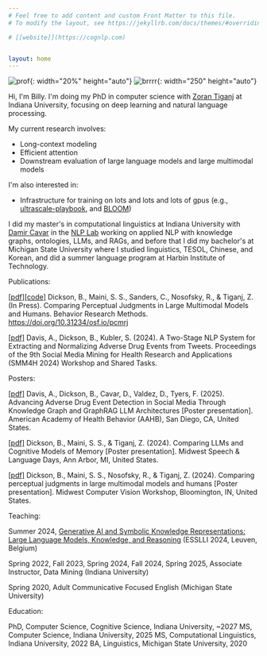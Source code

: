 ```yaml
---
# Feel free to add content and custom Front Matter to this file.
# To modify the layout, see https://jekyllrb.com/docs/themes/#overriding-theme-defaults

# [[website]](https://cognlp.com) 


layout: home
---
```

![prof](../assets/images/prof2.jpg){: width="20%" height="auto"}
![brrrr](../assets/images/brrrr.jpg){: width="250" height="auto"}

Hi, I'm Billy. I'm doing my PhD in computer science with [Zoran Tiganj](https://homes.luddy.indiana.edu/ztiganj/) at Indiana University, focusing on deep learning and natural language processing.

My current research involves:

 - Long-context modeling
 - Efficient attention
 - Downstream evaluation of large language models and large multimodal models

I'm also interested in: 

 - Infrastructure for training on lots and lots and lots of gpus (e.g., [ultrascale-playbook](https://huggingface.co/spaces/nanotron/ultrascale-playbook), and [BLOOM](https://huggingface.co/blog/bloom-megatron-deepspeed))

I did my master's in computational linguistics at Indiana University with [Damir Cavar](https://damir.cavar.me/) in the [NLP Lab](https://nlp-lab.org/) working on applied NLP with knowledge graphs, ontologies, LLMs, and RAGs, and before that I did my bachelor's at Michigan State University where I studied linguistics, TESOL, Chinese, and Korean, and did a summer language program at Harbin Institute of Technology.

Publications:

[[pdf]](https://osf.io/preprints/psyarxiv/pcmrj)[[code]](https://github.com/cogneuroai/multimodal-models-rock) Dickson, B., Maini, S. S., Sanders, C., Nosofsky, R., & Tiganj, Z. (In Press). Comparing Perceptual Judgments in Large Multimodal Models and Humans. Behavior Research Methods. https://doi.org/10.31234/osf.io/pcmrj

[[pdf]](https://aclanthology.org/2024.smm4h-1.27.pdf) Davis, A., Dickson, B., Kubler, S. (2024). A Two-Stage NLP System for Extracting and Normalizing Adverse Drug Events from Tweets. Proceedings of the 9th Social Media Mining for Health Research and Applications (SMM4H 2024) Workshop and Shared Tasks. 

Posters:

[[pdf]](../assets/ade.pdf) Davis, A., Dickson, B., Cavar, D., Valdez, D., Tyers, F. (2025). Advancing Adverse Drug Event Detection in Social Media Through Knowledge Graph and GraphRAG LLM Architectures [Poster presentation]. American Academy of Health Behavior (AAHB), San Diego, CA, United States.

[[pdf]](../assets/SITH_POSTER_UofM.pdf) Dickson, B., Maini, S. S., & Tiganj, Z. (2024). Comparing LLMs and Cognitive Models of Memory [Poster presentation]. Midwest Speech & Language Days, Ann Arbor, MI, United States.

[[pdf]](../assets/dickson_maini_rocks_poster.pdf) Dickson, B., Maini, S. S., Nosofsky, R., & Tiganj, Z. (2024). Comparing perceptual judgments in large multimodal models and humans [Poster presentation]. Midwest Computer Vision Workshop, Bloomington, IN, United States.

Teaching:

Summer 2024, [Generative AI and Symbolic Knowledge Representations: Large Language Models, Knowledge, and Reasoning](https://damir.cavar.me/ESSLLI24_LLM_KG.github.io/) (ESSLLI 2024, Leuven, Belgium)

Spring 2022, Fall 2023, Spring 2024, Fall 2024, Spring 2025, Associate Instructor, Data Mining (Indiana University)

Spring 2020, Adult Communicative Focused English (Michigan State University)

Education:

PhD, Computer Science, Cognitive Science, Indiana University, ~2027
MS, Computer Science, Indiana University, 2025
MS, Computational Linguistics, Indiana University, 2022
BA, Linguistics, Michigan State University, 2020
